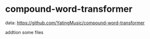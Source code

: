 # compound-word-transformer

data:
https://github.com/YatingMusic/compound-word-transformer

addtion some files
